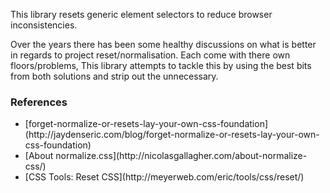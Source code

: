 <p class="u-text-emphasize">This library resets generic element selectors to reduce browser inconsistencies. </p>

Over the years there has been some healthy discussions on what is better in regards to project reset/normalisation. Each come with there own floors/problems, This library attempts to tackle this by using the best bits from both solutions and strip out the unnecessary.

### References

<ul class="c-list c-list--bullets">
    <li>[forget-normalize-or-resets-lay-your-own-css-foundation](http://jaydenseric.com/blog/forget-normalize-or-resets-lay-your-own-css-foundation)</li>
    <li>[About normalize.css](http://nicolasgallagher.com/about-normalize-css/)</li>
    <li>[CSS Tools: Reset CSS](http://meyerweb.com/eric/tools/css/reset/)</li>
</ul>